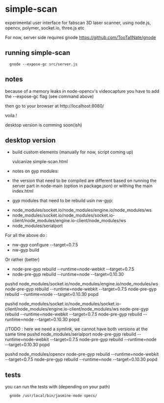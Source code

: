 simple-scan
===========

experimental user interface for fabscan 3D laser scanner,
using node.js, opencv, polymer, socket.io, three.js etc


For now, server side requires gnode https://github.com/TooTallNate/gnode


running simple-scan
-------------------

      gnode --expose-gc src/server.js


notes
-----

because of a memory leaks in node-opencv's videocapture you have to add the --expose-gc flag (see command above)

then go to your browser at http://localhost:8080/

voila !


desktop version is comming soon(ish)



desktop version
---------------

- build custom elements (manually for now, script coming up)


  vulcanize simple-scan.html



- notes on gyp modules:

 - the version that need to be compiled are different based on running the server part in 
node-main (option in package.json) or withing the main index.html


- gyp modules that need to be rebuild usin nw-gyp:




 * node_modules/socket.io/node_modules/engine.io/node_modules/ws
 * node_modules/socket.io/node_modules/socket.io-client/node_modules/engine.io-client/node_modules/ws
 * node_modules/serialport

For all the above do :
  - nw-gyp configure --target=0.7.5
  - nw-gyp build

Or rather (better)
  - node-pre-gyp rebuild --runtime=node-webkit --target=0.7.5
  - node-pre-gyp rebuild --runtime=node --target=0.10.30 


pushd node_modules/socket.io/node_modules/engine.io/node_modules/ws
  node-pre-gyp rebuild --runtime=node-webkit --target=0.7.5
  node-pre-gyp rebuild --runtime=node --target=0.10.30 
popd

pushd node_modules/socket.io/node_modules/socket.io-client/node_modules/engine.io-client/node_modules/ws
  node-pre-gyp rebuild --runtime=node-webkit --target=0.7.5
  node-pre-gyp rebuild --runtime=node --target=0.10.30 
popd

//TODO : here we need a symlink, we cannot have both versions at the same time
pushd node_modules/serialport
  node-pre-gyp rebuild --runtime=node-webkit --target=0.7.5
  node-pre-gyp rebuild --runtime=node --target=0.10.30 
popd

pushd node_modules/opencv
  node-pre-gyp rebuild --runtime=node-webkit --target=0.7.5
  node-pre-gyp rebuild --runtime=node --target=0.10.30 
popd



tests
-----

you can run the tests with (depending on your path)

      gnode /usr/local/bin/jasmine-node specs/
